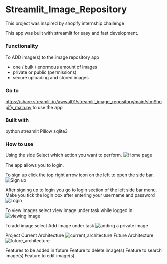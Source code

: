 # Streamlit_Image_Repository
This project was inspired by shopify internship challenge

This app was built with streamlit for easy and fast development.

### Functionality
To ADD image(s) to the image repository app
- one / bulk / enormous amount of images
- private or public (permissions)
- secure uploading and stored images
### Go to  
https://share.streamlit.io/awwal01/streamlit_image_repository/main/stmShopify_main.py to use the app

### Built with
python
streamlit
Pillow
sqlite3

### How to use

Using the side Select which action you want to perform.
![Home page](https://user-images.githubusercontent.com/53828785/150244292-5259c212-05a6-4405-b47b-6caeefdf5ef3.JPG)

The app allows you to login.

To sign up click the top right arrow icon on the left to open the side bar.
![Sign up](https://user-images.githubusercontent.com/53828785/150244373-07957f9b-14c2-4482-b7f2-3fc368f5fb54.JPG)

After signing up to login you go to login section of the left side bar menu. Make you tick the login box after entering your username and password
![Login](https://user-images.githubusercontent.com/53828785/150244514-4d6e88ed-1b72-43f2-bffa-096480c8d528.JPG)

To view images select view image under task while logged in
![viewing image](https://user-images.githubusercontent.com/53828785/150244584-2cc005af-3e72-418e-a358-af0bacfa9024.JPG)

To add image select Add image under task
![adding a private image](https://user-images.githubusercontent.com/53828785/150244696-47758543-8922-4fe3-832a-ff29657e5117.JPG)

Project Current Architecture
![current_architecture](https://user-images.githubusercontent.com/53828785/150245339-ab8f6d6a-99cc-4243-bb0c-38a03b7f66f5.png)
Future Architecture
![future_architecture](https://user-images.githubusercontent.com/53828785/150245416-7abe8684-8ec6-45a1-a843-d53f4c6e5552.png)

Features to be added in future
Feature to delete image(s)
Feature to search image(s)
Feature to edit image(s)
